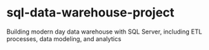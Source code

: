 # sql-data-warehouse-project
Building modern day data warehouse with SQL Server, including ETL processes, data modeling, and analytics
